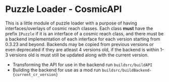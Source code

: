# Puzzle Loader - CosmicAPI
This is a little module of puzzle loader with a purpose of having interfaces/overlays of cosmic reach classes. Each class **must** have the prefix `IPuzzle` if it is an interface of a cosmic reach class, and there must be a backend implementation of each interface for each version starting from 0.3.23 and beyond. Backends may be copied from previous versions or even deprecated if they are atleast 4 versions old, if the backend is within 1-3 versions old is must still be updated along with the current version.

- Transforming the API for use in the backend run `buildsrc/buildAPI`
- Building the backend for use as a mod run `buildsrc/buildBackend-{current_cr_version}`